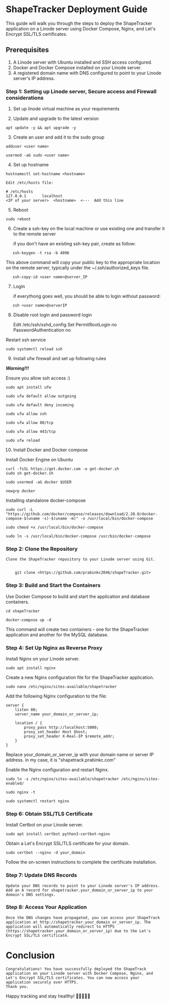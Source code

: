 # ShapeTracker Deployment Guide

This guide will walk you through the steps to deploy the ShapeTracker application on a Linode server using Docker Compose, Nginx, and Let's Encrypt SSL/TLS certificates.

## Prerequisites

1. A Linode server with Ubuntu installed and SSH access configured.
2. Docker and Docker Compose installed on your Linode server.
3. A registered domain name with DNS configured to point to your Linode server's IP address.

### Step 1: Setting up Linode server, Secure access and Firewall considerations

1. Set up linode virtual machine as your requirements

2. Update and upgrade to the latest version

```
apt update -y && apt upgrade -y
```

3. Create an user and add it to the sudo group

```
adduser <user name>
```

```
usermod -aG sudo <user name>
```

4. Set up hostname

```
hostnamectl set-hostname <hostname>
```

	Edit /etc/hosts file:
	
	# /etc/hosts
	127.0.0.1       localhost
	<IP of your server>	 <hostname>  <---  Add this line


5. Reboot

```
sudo reboot
```

6. Create a ssh-key on the local machine or use existing one and transfer it to the remote server

   if you don't have an existing ssh-key pair, create as follow:

```
   ssh-keygen -t rsa -b 4096
```

   This above command will copy your public key to the appropriate location on the remote server, typically under the ~/.ssh/authorized_keys file.

```
   ssh-copy-id <user name>@server_IP
```

7. Login

   if everythong goes well, you should be able to login without password:

```
   ssh <user name>@serverIP
```

8. Disable root login and password login

	Edit /etc/ssh/sshd_config
	Set PermitRootLogin no
	PasswordAuthentication no

Restart ssh service

```
sudo systemctl reload ssh
```

9. Install ufw firewall and set up following rules

***Warning!!!***

Ensure you allow ssh access :)

```
sudo apt install ufw
```
```
sudo ufw default allow outgoing
```
```
sudo ufw default deny incoming
```
```
sudo ufw allow ssh
```
```
sudo ufw allow 80/tcp
```
```
sudo ufw allow 443/tcp
```
```
sudo ufw reload
```

10. Install Docker and Docker compose

Install Docker Engine on Ubuntu

```
curl -fsSL https://get.docker.com -o get-docker.sh
sudo sh get-docker.sh
```
```
sudo usermod -aG docker $USER
```
```
newgrp docker
```

Installing standalone docker-compose
```
sudo curl -L "https://github.com/docker/compose/releases/download/2.20.0/docker-compose-$(uname -s)-$(uname -m)" -o /usr/local/bin/docker-compose

```

```
sudo chmod +x /usr/local/bin/docker-compose

```

```
sudo ln -s /usr/local/bin/docker-compose /usr/bin/docker-compose

```

### Step 2: Clone the Repository

	Clone the ShapeTracker repository to your Linode server using Git.

```

	git clone <https://github.com/prabinkc2046/shapeTracker.git>

```

### Step 3: Build and Start the Containers

Use Docker Compose to build and start the application and database containers.

```
cd shapeTracker
```

```
docker-compose up -d
```
	
This command will create two containers - one for the ShapeTracker application and another for the MySQL database.

### Step 4: Set Up Nginx as Reverse Proxy

Install Nginx on your Linode server.

```
sudo apt install nginx

```

Create a new Nginx configuration file for the ShapeTracker application.

```
sudo nano /etc/nginx/sites-available/shapetracker
```

Add the following Nginx configuration to the file:

```
server {
    listen 80;
    server_name your_domain_or_server_ip;

    location / {
        proxy_pass http://localhost:5000;
        proxy_set_header Host $host;
        proxy_set_header X-Real-IP $remote_addr;
    }	
}

```

Replace your_domain_or_server_ip with your domain name or server IP address. in my case, it is "shapetrack.prabinkc.com"

Enable the Nginx configuration and restart Nginx.

```
sudo ln -s /etc/nginx/sites-available/shapetracker /etc/nginx/sites-enabled/
```

```
sudo nginx -t
```
```
sudo systemctl restart nginx
```

### Step 6: Obtain SSL/TLS Certificate

Install Certbot on your Linode server.


```
sudo apt install certbot python3-certbot-nginx
```

Obtain a Let's Encrypt SSL/TLS certificate for your domain.

```
sudo certbot --nginx -d your_domain
```
	
Follow the on-screen instructions to complete the certificate installation.

### Step 7: Update DNS Records

	Update your DNS records to point to your Linode server's IP address. Add an A record for shapetracker.your_domain_or_server_ip to your domain's DNS settings.

### Step 8: Access Your Application

	Once the DNS changes have propagated, you can access your ShapeTrack application at http://shapetracker.your_domain_or_server_ip. The application will automatically redirect to HTTPS (https://shapetracker.your_domain_or_server_ip) due to the Let's Encrypt SSL/TLS certificate.

# Conclusion

	Congratulations! You have successfully deployed the ShapeTrack application on your Linode server with Docker Compose, Nginx, and Let's Encrypt SSL/TLS certificates. You can now access your application securely over HTTPS.
	Thank you.

Happy tracking and stay healthy! 🏋️‍♀️🥦🏃‍♂️




